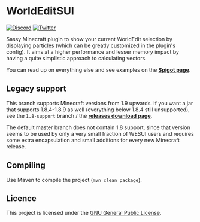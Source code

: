 # WorldEditSUI
[![Discord](https://img.shields.io/discord/489135856284729384.svg?label=Discord&logo=discord&logoColor=fff)](https://discord.gg/vGCUzHq)
[![Twitter](https://img.shields.io/twitter/follow/KennyTVN.svg?label=Twitter)](https://twitter.com/KennyTVN)

Sassy Minecraft plugin to show your current WorldEdit selection by displaying particles (which can be greatly customized in the plugin's config).
It aims at a higher performance and lesser memory impact by having a quite simplistic approach to calculating vectors.

You can read up on everything else and see examples on the [**Spigot page**](https://www.spigotmc.org/resources/worldeditsui.60726/).

## Legacy support
This branch supports Minecraft versions from 1.9 upwards.
If you want a jar that supports 1.8.4-1.8.9 as well (everything below 1.8.4 still unsupported), see the `1.8-support` branch / the [**releases download page**](https://github.com/KennyTV/WorldEditSUI/releases).

The default master branch does not contain 1.8 support, since that version seems to be used by only a very small fraction of WESUI users and requires some extra encapsulation and small additions for every new Minecraft release.

## Compiling
Use Maven to compile the project (`mvn clean package`).

## Licence
This project is licensed under the [GNU General Public License](http://www.gnu.org/licenses/gpl-3.0).